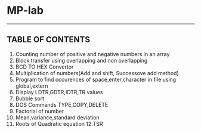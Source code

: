 # MP-lab

-----------------------
TABLE OF CONTENTS
-----------------------
1. Counting number of positive and negative numbers in an array
2. Block transfer using overlapping and non overlapping
3. BCD TO HEX Convertor
4. Multiplication of numbers(Add and shift, Successove add method)
5. Program to find occurences of space,enter,character in file using global,extern
6. Display LDTR,GDTR,IDTR,TR values
7. Bubble sort
8. DOS Commands TYPE,COPY,DELETE
9. Factorial of number
10. Mean,variance,standard deviation
11. Roots of Quadratic equation
12.TSR
